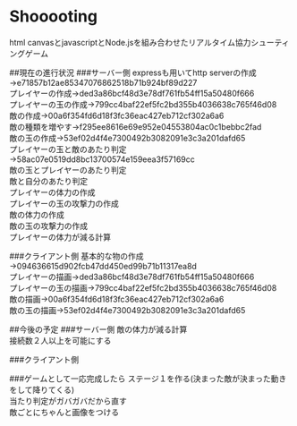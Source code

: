 # Shooooting
html canvasとjavascriptとNode.jsを組み合わせたリアルタイム協力シューティングゲーム  


##現在の進行状況
###サーバー側
expressも用いてhttp serverの作成→e71857b12ae85347076862518b71b924bf89d227  
プレイヤーの作成→ded3a86bcf48d3e78df761fb54ff15a50480f666  
プレイヤーの玉の作成→799cc4baf22ef5fc2bd355b4036638c765f46d08  
敵の作成→00a6f354fd6d18f3fc36eac427eb712cf302a6a6  
敵の種類を増やす→f295ee8616e69e952e04553804ac0c1bebbc2fad  
敵の玉の作成→53ef02d4f4e7300492b3082091e3c3a201dafd65  
プレイヤーの玉と敵のあたり判定→58ac07e0519dd8bc13700574e159eea3f57169cc  
敵の玉とプレイヤーのあたり判定  
敵と自分のあたり判定  
プレイヤーの体力の作成  
プレイヤーの玉の攻撃力の作成  
敵の体力の作成  
敵の玉の攻撃力の作成  
プレイヤーの体力が減る計算  

###クライアント側
基本的な物の作成→094636615d902fcb47dd450ed99b71b11317ea8d  
プレイヤーの描画→ded3a86bcf48d3e78df761fb54ff15a50480f666  
プレイヤーの玉の描画→799cc4baf22ef5fc2bd355b4036638c765f46d08  
敵の描画→00a6f354fd6d18f3fc36eac427eb712cf302a6a6  
敵の玉の描画→53ef02d4f4e7300492b3082091e3c3a201dafd65  

##今後の予定
###サーバー側
敵の体力が減る計算  
接続数２人以上を可能にする  


###クライアント側


###ゲームとして一応完成したら
ステージ１を作る(決まった敵が決まった動きをして降りてくる)  
当たり判定がガバガバだから直す  
敵ごとにちゃんと画像をつける  